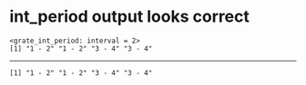 # int_period output looks correct

    <grate_int_period: interval = 2>
    [1] "1 - 2" "1 - 2" "3 - 4" "3 - 4"

---

    [1] "1 - 2" "1 - 2" "3 - 4" "3 - 4"

